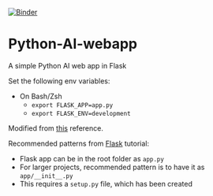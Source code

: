 [![Binder](https://mybinder.org/badge_logo.svg)](https://mybinder.org/v2/gh/yasheshshroff/python-ai-webapp/HEAD)
# Python-AI-webapp
A simple Python AI web app in Flask

Set the following env variables:
- On Bash/Zsh
    - `export FLASK_APP=app.py`
    - `export FLASK_ENV=development`

Modified from [this](https://docs.microsoft.com/en-us/learn/modules/python-flask-build-ai-web-app/2-flask-fundamentals) reference.

Recommended patterns from [Flask](https://flask.palletsprojects.com/en/1.1.x/patterns/packages/#simple-packages) tutorial:
- Flask app can be in the root folder as `app.py`
- For larger projects, recommended pattern is to have it as `app/__init__.py`
- This requires a `setup.py` file, which has been created
